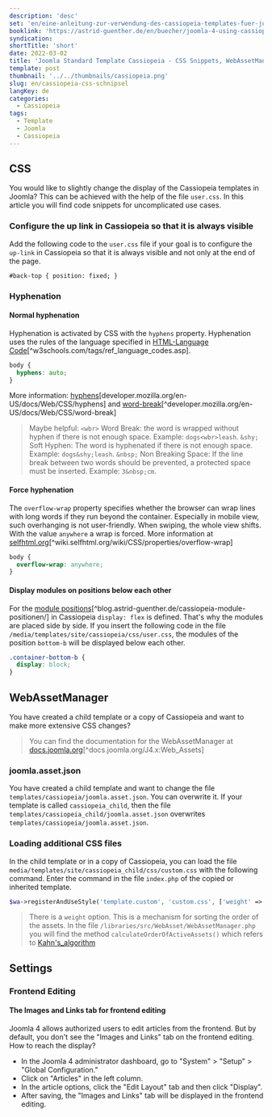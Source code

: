```yaml
---
description: 'desc'
set: 'en/eine-anleitung-zur-verwendung-des-cassiopeia-templates-fuer-joomla-4-themen'
booklink: 'https://astrid-guenther.de/en/buecher/joomla-4-using-cassiopeia'
syndication:
shortTitle: 'short'
date: 2022-03-02
title: 'Joomla Standard Template Cassiopeia - CSS Snippets, WebAssetManager and useful Settings'
template: post
thumbnail: '../../thumbnails/cassiopeia.png'
slug: en/cassiopeia-css-schnipsel
langKey: de
categories:
  - Cassiopeia
tags:
  - Template
  - Joomla
  - Cassiopeia
---
```











## CSS

You would like to slightly change the display of the Cassiopeia templates in Joomla? This can be achieved with the help of the file `user.css`. In this article you will find code snippets for uncomplicated use cases. <!-- \index{CSS} -->

### Configure the up link in Cassiopeia so that it is always visible

Add the following code to the `user.css` file if your goal is to configure the `up-link` in Cassiopeia so that it is always visible and not only at the end of the page.<!-- \index{CSS!back to top} --><!-- \index{back to top} -->

```
#back-top { position: fixed; }
```

### Hyphenation<!-- \index{CSS!hyphenation} -->

#### Normal hyphenation

Hyphenation is activated by CSS with the `hyphens` property. Hyphenation uses the rules of the language specified in [HTML-Language Code](http://www.w3schools.com/tags/ref_language_codes.asp)[^w3schools.com/tags/ref_language_codes.asp].

```css
body {
  hyphens: auto;
}
```

More information: [hyphens](https://developer.mozilla.org/en-US/docs/Web/CSS/hyphens)[developer.mozilla.org/en-US/docs/Web/CSS/hyphens] and [word-break](https://developer.mozilla.org/en-US/docs/Web/CSS/word-break)[^developer.mozilla.org/en-US/docs/Web/CSS/word-break]

> Maybe helpful: `<wbr>` Word Break: the word is wrapped without hyphen if there is not enough space. Example: `dogs<wbr>leash`. `&shy;` Soft Hyphen: The word is hyphenated if there is not enough space. Example: `dogs&shy;leash`. `&nbsp;` Non Breaking Space: If the line break between two words should be prevented, a protected space must be inserted. Example: `3&nbsp;cm`.

#### Force hyphenation

The `overflow-wrap` property specifies whether the browser can wrap lines with long words if they run beyond the container. Especially in mobile view, such overhanging is not user-friendly. When swiping, the whole view shifts. With the value `anywhere` a wrap is forced. More information at [selfhtml.org](https://wiki.selfhtml.org/wiki/CSS/Eigenschaften/overflow-wrap)[^wiki.selfhtml.org/wiki/CSS/properties/overflow-wrap]

```css
body {
  overflow-wrap: anywhere;
}
```

#### Display modules on positions below each other

For the [module positions](https://blog.astrid-guenther.de/cassiopeia-module-positionen/)[^blog.astrid-guenther.de/cassiopeia-module-positionen/] in Cassiopeia `display: flex` is defined. That's why the modules are placed side by side. If you insert the following code in the file `/media/templates/site/cassiopeia/css/user.css`, the modules of the position `bottom-b` will be displayed below each other.

```css
.container-bottom-b {
  display: block;
}
```

## WebAssetManager

You have created a child template or a copy of Cassiopeia and want to make more extensive CSS changes?<!-- \index{WebAssetManager} -->

 > You can find the documentation for the WebAssetManager at [docs.joomla.org](https://docs.joomla.org/J4.x:Web_Assets)[^docs.joomla.org/J4.x:Web_Assets]

### joomla.asset.json

You have created a child template and want to change the file `templates/cassiopeia/joomla.asset.json`. You can overwrite it. If your template is called `cassiopeia_child`, then the file `templates/cassiopeia_child/joomla.asset.json` overwrites `templates/cassiopeia/joomla.asset.json`.

### Loading additional CSS files

In the child template or in a copy of Cassiopeia, you can load the file `media/templates/site/cassiopeia_child/css/custom.css` with the following command. Enter the command in the file `index.php` of the copied or inherited template. 

```php
$wa->registerAndUseStyle('template.custom', 'custom.css', ['weight' => '500', 'dependencies' => ['template.active','template.active.language']]);
```

> There is a `weight` option. This is a mechanism for sorting the order of the assets. In the file `/libraries/src/WebAsset/WebAssetManager.php` you will find the method `calculateOrderOfActiveAssets()` which refers to [Kahn's_algorithm](https://en.wikipedia.org/wiki/Topological_sorting#Kahn.27s_algorithm)

## Settings

### Frontend Editing

#### The Images and Links tab for frontend editing<!-- \index{frontend editing!images and links} -->

Joomla 4 allows authorized users to edit articles from the frontend. But by default, you don't see the "Images and Links" tab on the frontend editing. How to reach the display?

- In the Joomla 4 administrator dashboard, go to "System" > "Setup" > "Global Configuration."
- Click on "Articles" in the left column.
- In the article options, click the "Edit Layout" tab and then click "Display". 
- After saving, the "Images and Links" tab will be displayed in the frontend editing.